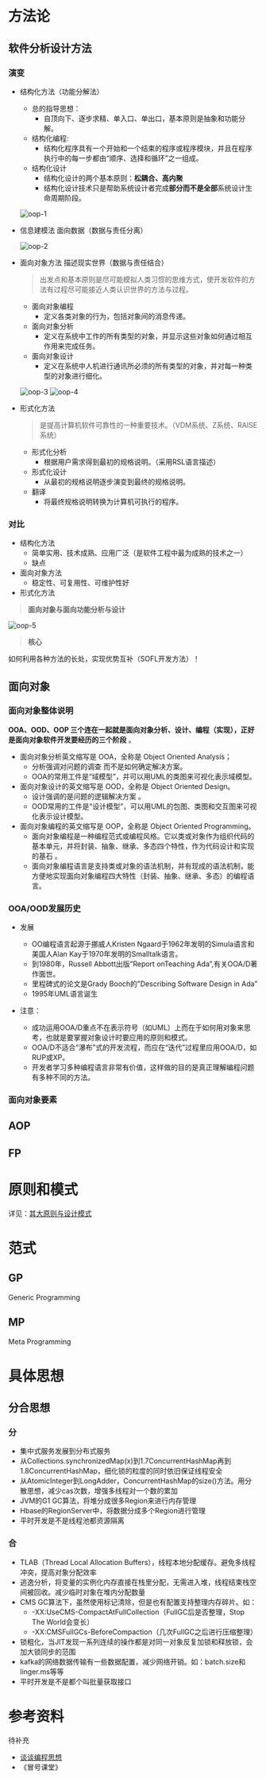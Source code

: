 # 方法论

## 软件分析设计方法

### 演变

- 结构化方法（功能分解法）
  - 总的指导思想：
    - 自顶向下、逐步求精、单入口、单出口，基本原则是抽象和功能分解。
  - 结构化编程:
    - 结构化程序具有一个开始和一个结束的程序或程序模块，并且在程序执行中的每一步都由“顺序、选择和循环”之一组成。
  - 结构化设计
    - 结构化设计的两个基本原则：**松耦合、高内聚**
    - 结构化设计技术只是帮助系统设计者完成**部分而不是全部**系统设计生命周期阶段。

  ![oop-1](./image/oop-1.png)

- 信息建模法  面向数据（数据与责任分离）

  ![oop-2](./image/oop-2.png)


- 面向对象方法 描述现实世界（数据与责任结合） 
  > 出发点和基本原则是尽可能模拟人类习惯的思维方式，使开发软件的方法有过程尽可能接近人类认识世界的方法与过程。
  - 面向对象编程
    - 定义各类对象的行为，包括对象间的消息传递。
  - 面向对象分析
    - 定义在系统中工作的所有类型的对象，并显示这些对象如何通过相互作用来完成任务。
  - 面向对象设计
    - 定义在系统中人机进行通讯所必须的所有类型的对象，并对每一种类型的对象进行细化。

  ![oop-3](./image/oop-3.png)
  ![oop-4](./image/oop-4.png)


- 形式化方法 
  > 是提高计算机软件可靠性的一种重要技术。（VDM系统、Z系统、RAISE系统）
  - 形式化分析
    - 根据用户需求得到最初的规格说明。（采用RSL语言描述）
  - 形式化设计
    - 从最初的规格说明逐步演变到最终的规格说明。
  - 翻译
    - 将最终规格说明转换为计算机可执行的程序。

### 对比

- 结构化方法
  - 简单实用、技术成熟、应用广泛（是软件工程中最为成熟的技术之一）
  - 缺点
- 面向对象方法
  - 稳定性、可复用性、可维护性好
- 形式化方法
 
> **面向对象与面向功能分析与设计**

![oop-5](./image/oop-5.png)

> **核心**

如何利用各种方法的长处，实现优势互补（SOFL开发方法）！

## 面向对象

### 面向对象整体说明

**OOA、OOD、OOP 三个连在一起就是面向对象分析、设计、编程（实现），正好是面向对象软件开发要经历的三个阶段** 。

- 面向对象分析英文缩写是 OOA，全称是 Object Oriented Analysis；
  - 分析强调对问题的调查 而不是如何确定解决方案。
  - OOA的常用工件是“域模型”，并可以用UML的类图来可视化表示域模型。
- 面向对象设计的英文缩写是 OOD，全称是 Object Oriented Design。
  - 设计强调的是问题的逻辑解决方案 。
  - OOD常用的工件是“设计模型”，可以用UML的包图、类图和交互图来可视化表示设计模型。
- 面向对象编程的英文缩写是 OOP，全称是 Object Oriented Programming。
  - 面向对象编程是一种编程范式或编程风格。它以类或对象作为组织代码的基本单元，并将封装、抽象、继承、多态四个特性，作为代码设计和实现的基石 。
  - 面向对象编程语言是支持类或对象的语法机制，并有现成的语法机制，能方便地实现面向对象编程四大特性（封装、抽象、继承、多态）的编程语言。

### OOA/OOD发展历史

- 发展
  - OO编程语言起源于挪威人Kristen Ngaard于1962年发明的Simula语言和美国人Alan Kay于1970年发明的Smalltalk语言。
  - 到1980年，Russell Abbott出版“Report onTeaching Ada”,有关OOA/D著作面世。
  - 里程碑式的论文是Grady Booch的”Describing Software Design in Ada”
  - 1995年UML语言诞生

- 注意：
  - 成功运用OOA/D重点不在表示符号（如UML）上而在于如何用对象来思考，也就是要掌握对象设计时要应用的原则和模式。
  - OOA/D不适合“瀑布”式的开发流程，而应在“迭代”过程里应用OOA/D，如RUP或XP。
  - 开发者学习多种编程语言非常有价值，这样做的目的是真正理解编程问题有多种不同的方法。

### 面向对象要素

## AOP

## FP

# 原则和模式

详见：[其大原则与设计模式](../design_patterns/design_pattern.md)

# 范式

## GP

Generic Programming

## MP

Meta Programming

# 具体思想

## 分合思想

### 分

- 集中式服务发展到分布式服务
- 从Collections.synchronizedMap(x)到1.7ConcurrentHashMap再到1.8ConcurrentHashMap，细化锁的粒度的同时依旧保证线程安全
- 从AtomicInteger到LongAdder，ConcurrentHashMap的size()方法。用分散思想，减少cas次数，增强多线程对一个数的累加
- JVM的G1 GC算法，将堆分成很多Region来进行内存管理
- Hbase的RegionServer中，将数据分成多个Region进行管理
- 平时开发是不是线程池都资源隔离

### 合

- TLAB（Thread Local Allocation Buffers），线程本地分配缓存。避免多线程冲突，提高对象分配效率
- 逃逸分析，将变量的实例化内存直接在栈里分配，无需进入堆，线程结束栈空间被回收。减少临时对象在堆内分配数量
- CMS GC算法下，虽然使用标记清除，但是也有配置支持整理内存碎片。如：
  - -XX:UseCMS-CompactAtFullCollection（FullGC后是否整理，Stop The World会变长）
  - -XX:CMSFullGCs-BeforeCompaction（几次FullGC之后进行压缩整理）
- 锁粗化，当JIT发现一系列连续的操作都是对同一对象反复加锁和释放锁，会加大锁同步的范围
- kafka的网络数据传输有一些数据配置，减少网络开销。如：batch.size和linger.ms等等
- 平时开发是不是都个叫批量获取接口

# 参考资料

待补充

- [谈谈编程思想](https://blog.p2hp.com/archives/4978)
- 《冒号课堂》
